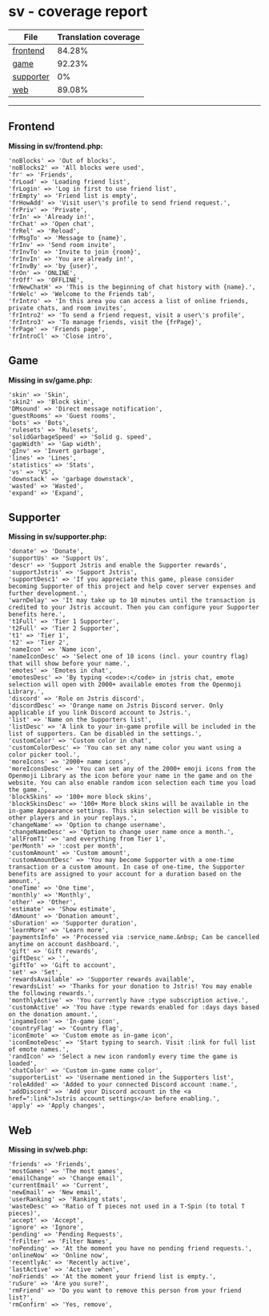 <link rel="stylesheet" href="style.css">

# sv - coverage report

<table>
<thead>
    <tr>
        <th>File</th>
        <th colspan="2">Translation coverage</th>
    </tr>
</thead>
<tbody>
    <tr><td><a href="#">frontend</a></td><td>84.28%</td><td>
        <div class="pb">
            <span class="pb-fill" style="width: 84.28%;"></span>
        </div>
    </td></tr>
    <tr><td><a href="#">game</a></td><td>92.23%</td><td>
        <div class="pb">
            <span class="pb-fill" style="width: 92.23%;"></span>
        </div>
    </td></tr>
    <tr><td><a href="#">supporter</a></td><td>0%</td><td>
        <div class="pb">
            <span class="pb-fill" style="width: 0%;"></span>
        </div>
    </td></tr>
    <tr><td><a href="#">web</a></td><td>89.08%</td><td>
        <div class="pb">
            <span class="pb-fill" style="width: 89.08%;"></span>
        </div>
    </td></tr>
</tbody></table>

-----------------------

## Frontend

**Missing in sv/frontend.php:**

```
'noBlocks' => 'Out of blocks',
'noBlocks2' => 'All blocks were used',
'fr' => 'Friends',
'frLoad' => 'Loading friend list',
'frLogin' => 'Log in first to use friend list',
'frEmpty' => 'Friend list is empty',
'frHowAdd' => 'Visit user\'s profile to send friend request.',
'frPriv' => 'Private',
'frIn' => 'Already in!',
'frChat' => 'Open chat',
'frRel' => 'Reload',
'frMsgTo' => 'Message to {name}',
'frInv' => 'Send room invite',
'frInvTo' => 'Invite to join {room}',
'frInvIn' => 'You are already in!',
'frInvBy' => 'by {user}',
'frOn' => 'ONLINE',
'frOff' => 'OFFLINE',
'frNewChatH' => 'This is the beginning of chat history with {name}.',
'frWelc' => 'Welcome to the Friends tab',
'frIntro' => 'In this area you can access a list of online friends, private chats, and room invites',
'frIntro2' => 'To send a friend request, visit a user\'s profile',
'frIntro3' => 'To manage friends, visit the {frPage}',
'frPage' => 'Friends page',
'frIntroCl' => 'Close intro',
```

## Game

**Missing in sv/game.php:**

```
'skin' => 'Skin',
'skin2' => 'Block skin',
'DMsound' => 'Direct message notification',
'guestRooms' => 'Guest rooms',
'bots' => 'Bots',
'rulesets' => 'Rulesets',
'solidGarbageSpeed' => 'Solid g. speed',
'gapWidth' => 'Gap width',
'gInv' => 'Invert garbage',
'lines' => 'Lines',
'statistics' => 'Stats',
'vs' => 'VS',
'downstack' => 'garbage downstack',
'wasted' => 'Wasted',
'expand' => 'Expand',
```

## Supporter

**Missing in sv/supporter.php:**

```
'donate' => 'Donate',
'supportUs' => 'Support Us',
'descr' => 'Support Jstris and enable the Supporter rewards',
'supportJstris' => 'Support Jstris',
'supportDesc1' => 'If you appreciate this game, please consider becoming Supporter of this project and help cover server expenses and further development.',
'warnDelay' => 'It may take up to 10 minutes until the transaction is credited to your Jstris account. Then you can configure your Supporter benefits here.',
't1Full' => 'Tier 1 Supporter',
't2Full' => 'Tier 2 Supporter',
't1' => 'Tier 1',
't2' => 'Tier 2',
'nameIcon' => 'Name icon',
'nameIconDesc' => 'Select one of 10 icons (incl. your country flag) that will show before your name.',
'emotes' => 'Emotes in chat',
'emotesDesc' => 'By typing <code>:</code> in jstris chat, emote selection will open with 2000+ available emotes from the Openmoji Library.',
'discord' => 'Role on Jstris discord',
'discordDesc' => 'Orange name on Jstris Discord server. Only applicable if you link Discord account to Jstris.',
'list' => 'Name on the Supporters list',
'listDesc' => 'A link to your in-game profile will be included in the list of supporters. Can be disabled in the settings.',
'customColor' => 'Custom color in chat',
'customColorDesc' => 'You can set any name color you want using a color picker tool.',
'moreIcons' => '2000+ name icons',
'moreIconsDesc' => 'You can set any of the 2000+ emoji icons from the Openmoji Library as the icon before your name in the game and on the website. You can also enable random icon selection each time you load the game.',
'blockSkins' => '100+ more block skins',
'blockSkinsDesc' => '100+ More block skins will be available in the in-game Appearance settings. This skin selection will be visible to other players and in your replays.',
'changeName' => 'Option to change username',
'changeNameDesc' => 'Option to change user name once a month.',
'allFromT1' => 'and everything from Tier 1',
'perMonth' => ':cost per month',
'customAmount' => 'Custom amount',
'customAmountDesc' => 'You may become Supporter with a one-time transaction or a custom amount. In case of one-time, the Supporter benefits are assigned to your account for a duration based on the amount.',
'oneTime' => 'One time',
'monthly' => 'Monthly',
'other' => 'Other',
'estimate' => 'Show estimate',
'dAmount' => 'Donation amount',
'sDuration' => 'Supporter duration',
'learnMore' => 'Learn more',
'paymentsInfo' => 'Processed via :service_name.&nbsp; Can be cancelled anytime on account dashboard.',
'gift' => 'Gift rewards',
'giftDesc' => '',
'giftTo' => 'Gift to account',
'set' => 'Set',
'rewardsAvailable' => 'Supporter rewards available',
'rewardsList' => 'Thanks for your donation to Jstris! You may enable the following rewards.',
'monthlyActive' => 'You currently have :type subscription active.',
'customActive' => 'You have :type rewards enabled for :days days based on the donation amount.',
'ingameIcon' => 'In-game icon',
'countryFlag' => 'Country flag',
'iconEmote' => 'Custom emote as in-game icon',
'iconEmoteDesc' => 'Start typing to search. Visit :link for full list of emote names.',
'randIcon' => 'Select a new icon randomly every time the game is loaded',
'chatColor' => 'Custom in-game name color',
'supporterList' => 'Username mentioned in the Supporters list',
'roleAdded' => 'Added to your connected Discord account :name.',
'addDiscord' => 'Add your Discord account in the <a href=":link">Jstris account settings</a> before enabling.',
'apply' => 'Apply changes',
```

## Web

**Missing in sv/web.php:**

```
'friends' => 'Friends',
'mostGames' => 'The most games',
'emailChange' => 'Change email',
'currentEmail' => 'Current',
'newEmail' => 'New email',
'userRanking' => 'Ranking stats',
'wasteDesc' => 'Ratio of T pieces not used in a T-Spin (to total T pieces)',
'accept' => 'Accept',
'ignore' => 'Ignore',
'pending' => 'Pending Requests',
'frFilter' => 'Filter Names',
'noPending' => 'At the moment you have no pending friend requests.',
'onlineNow' => 'Online now',
'recentlyAc' => 'Recently active',
'lastActive' => 'Active :when',
'noFriends' => 'At the moment your friend list is empty.',
'ruSure' => 'Are you sure?',
'rmFriend' => 'Do you want to remove this person from your friend list?',
'rmConfirm' => 'Yes, remove',
```

